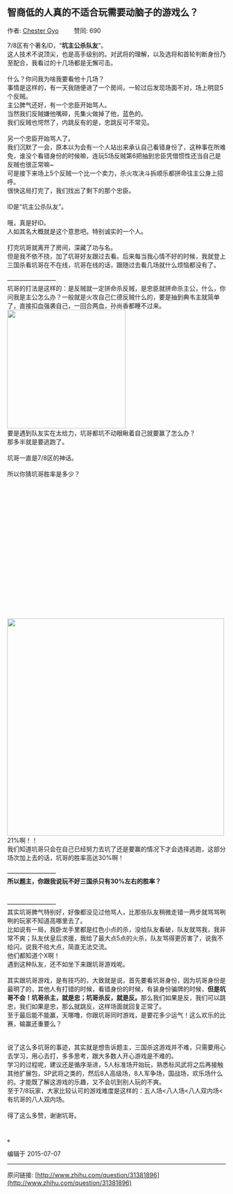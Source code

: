 ## 智商低的人真的不适合玩需要动脑子的游戏么？

作者: [Chester Gyo](http://www.zhihu.com/people/chester-chiao)&nbsp;&nbsp;&nbsp;&nbsp;&nbsp;&nbsp;&nbsp;&nbsp; 赞同: 690


7/8区有个著名ID，“<b>坑主公杀队友</b>”。<br>这人技术不说顶尖，也是高手级别的。对武将的理解，以及选将和首轮判断身份乃至配合，我看过的十几场都是无懈可击。<br><br>什么？你问我为啥我要看他十几场？<br>事情是这样的，有一天我随便进了一个房间，一轮过后发现场面不对，场上明显5个反贼。<br>主公脾气还好，有一个忠臣开始骂人。<br>当然我们反贼嫌他嘴碎，先集火做掉了他，蓝色的。<br>我们反贼也愕然了，内跳反有的是，忠跳反可不常见。<br><br>另一个忠臣开始骂人了。<br>我们沉默了一会，原本以为会有一个人站出来承认自己看错身份了，这种事在所难免，谁没个看错身份的时候嘛，连玩5场反贼第6把抽到忠臣凭借惯性还当自己是反贼也很正常嘛~<br>可是接下来场上5个反贼一个比一个卖力，杀火攻决斗拆顺乐都拼命往主公身上招呼。<br>很快这局打完了，我们找出了剩下的那个忠臣。<br><br>ID是“坑主公杀队友”。<br><br>哦，真是好ID。<br>人如其名大概就是这个意思吧。特别诚实的一个人。<br><br>打完坑哥就离开了房间，深藏了功与名。<br>但是我不依不挠，加了坑哥好友跟过去看。后来每当我心情不好的时候，我就登上三国杀看坑哥在不在线，坑哥在线的话，跟随过去看几场就什么烦恼都没有了。<br><br>————————<br>坑哥的打法是这样的：是反贼就一定拼命杀反贼，是忠臣就拼命杀主公，什么，你问我是主公怎么办？一般就是火攻自己仁德反贼什么的，要是抽到典韦主就简单了，直接扣血强袭自己，一回合两血，孙尚香都睡不过来。<br><img src="http://pic2.zhimg.com/a7dcd29be36287081d6d5c902ee6a451_b.jpg" data-rawwidth="273" data-rawheight="209" class="content_image" width="273"><br>要是遇到队友实在太给力，坑哥都坑不动眼瞅着自己就要赢了怎么办？<br>那多半就是要逃跑了。<br><br>坑哥一直是7/8区的神话。<br><br>所以你猜坑哥胜率是多少？<br><br><br><br><br><br><br><br><br><br><br><br><br><br><br><br><br><br><br><br><img src="http://pic3.zhimg.com/27a0a84d6d68465b769078432d720352_b.jpg" data-rawwidth="500" data-rawheight="365" class="origin_image zh-lightbox-thumb" width="500" data-original="http://pic3.zhimg.com/27a0a84d6d68465b769078432d720352_r.jpg"><br>21%啊！！<br>我们知道坑哥只会在自己已经努力去坑了还是要赢的情况下才会选择逃跑，这部分场次加上去的话，坑哥的胜率高达30%啊！<br><br>————————<br><b>所以题主，你跟我说玩不好三国杀只有30%左右的胜率？</b><br><br><br>————————<br>其实坑哥脾气特别好，好像都没见过他骂人，比那些队友稍微走错一两步就骂骂咧咧的玩家不知道高哪里去了。<br>比如说有一局，我卧龙手里都是红色小点的杀，没给队友看破，队友就骂我，我非常不爽；队友伏皇后求援，我给了最大点5点的火杀，队友骂得更厉害了，说我不给闪，说我不给大点，简直无法交流。<br>他们都知道个X啊！<br>遇到这种队友，还不如坐下来跟坑哥游戏呢。<br><br>其实跟坑哥游戏，是有技巧的，大致就是说，首先要看坑哥身份，因为坑哥身份是最明了的，其他人有打错的时候，看错身份的时候，有装身份骗牌的时候，<b>但是坑哥不会！坑哥杀主，就是忠；坑哥杀反，就是反。</b>那么我们如果是反，我们可以跳忠，我们如果是忠，那么就跳反，这样场面就回复正常了。<br>至于最后能不能赢，天哪噜，你跟坑哥同时游戏，是要花多少运气！这么欢乐的比赛，输赢还重要么？<br><br><br>说了这么多坑哥的事迹，其实就是想告诉题主，三国杀这游戏并不难，只需要用心去学习，用心去打，多多思考，跟大多数人开心游戏是不难的。<br>学习的过程呢，建议还是循序渐进，5人标准场开始玩，熟悉标风武将之后再接触其他扩展包，SP武将之类的，然后8人高级场，8人军争场，国战场，欢乐场什么的。才能既了解这游戏的乐趣，又不会坑到别人玩的不爽。<br>至于7/8玩家，大家比较认可的游戏难度是这样的：五人场&lt;八人场&lt;八人双内场&lt;有坑哥的八人双内场。<br><br>得了这么多赞，谢谢坑哥。<br><br><br><b>。</b>



编辑于 2015-07-07



---
原问链接: [http://www.zhihu.com/question/31381896](http://www.zhihu.com/question/31381896)